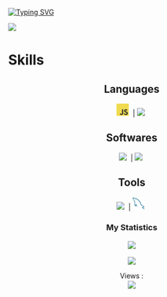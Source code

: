 [![Typing SVG](https://readme-typing-svg.demolab.com?font=Courgette&size=30&pause=1000&color=F7F7F7&random=false&width=435&lines=Hi+there+%2C+I'm+4matic+🎓)](https://git.io/typing-svg)

<img src="https://cdn.discordapp.com/attachments/1211423949729308723/1233501317712973966/723262.gif?ex=662d531f&is=662c019f&hm=f4c43ae9fa752a26b94c2a651c0027448e90018da8be12cc77f56719a9d71579&">

# Skills
<h2 align="center">Languages</h2>

<p align="center"> 
  <code><img height="25" src="https://raw.githubusercontent.com/github/explore/80688e429a7d4ef2fca1e82350fe8e3517d3494d/topics/javascript/javascript.png"></code>&nbsp; |
  <code><img height="25" src="https://cdn.discordapp.com/attachments/1210725014551138366/1218560751522943088/lua-1.png?ex=66081c22&is=65f5a722&hm=efdd57f883b362adfc9d7c8e77c0f483bd28a4aa2161b7515be9b22921af3ab3&"></code>&nbsp;
</p>

<h2 align="center">Softwares</h2>

<p align="center">
  <code><img height="25" src="https://cdn.discordapp.com/attachments/1210725014551138366/1218560086071574589/visual-studio-code-icon.png?ex=66081b84&is=65f5a684&hm=d4dbce52b881258e674225a831cd6e57c162279302249f81b95dfcc1f0b4a9ae&"></code>&nbsp; |
  <code><img height="25" src="https://cdn.discordapp.com/attachments/1210725014551138366/1218560309187317801/xampp_94513.png?ex=66081bb9&is=65f5a6b9&hm=8ac7f5d0b866bbc01cefaa8db7a58ef0e527abb9338da478ebc0376b026c683d&"></code>&nbsp;
</p>

<h2 align="center">Tools</h2>
<p align="center">
    <code><img height="25" src="https://skillicons.dev/icons?i=vscode"></code>&nbsp; |
    <code><img height="25" src="https://raw.githubusercontent.com/devicons/devicon/master/icons/mysql/mysql-original.svg"></code>&nbsp;
</p>






<div align="center">
    <h3 align="center">My Statistics</h3>
    <p align="center">
        <img src="https://github-readme-stats.vercel.app/api?username=212-Kays&show_icons=true&theme=jolly&count_private=true" align="center" />
    </p>
</div>

<div align="center">
    <p align="center">
        <img src="https://github-readme-stats.vercel.app/api/top-langs/?username=212-Kays&layout=compact&theme=jolly&count_private=true" align="center" />
    </p>
</div>

<div align="center">
    <p align="center">
        Views : <br>
        <img src="https://profile-counter.glitch.me/212-Kays/count.svg" align="center" />
    </p>
</div>
